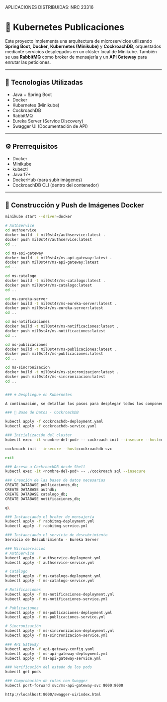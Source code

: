 APLICACIONES DISTRIBUIDAS: NRC 23316

# 🧩 Kubernetes Publicaciones

Este proyecto implementa una arquitectura de microservicios utilizando **Spring Boot**, **Docker**, **Kubernetes (Minikube)** y **CockroachDB**, orquestados mediante servicios desplegados en un clúster local de Minikube. También se usa **RabbitMQ** como broker de mensajería y un **API Gateway** para enrutar las peticiones.

---

## 🚀 Tecnologías Utilizadas

- Java + Spring Boot
- Docker
- Kubernetes (Minikube)
- CockroachDB
- RabbitMQ
- Eureka Server (Service Discovery)
- Swagger UI (Documentación de API)

---

## ⚙️ Prerrequisitos

- Docker
- Minikube
- kubectl
- Java 17+
- DockerHub (para subir imágenes)
- CockroachDB CLI (dentro del contenedor)

---

## 🐳 Construcción y Push de Imágenes Docker

```bash
minikube start --driver=docker

# AuthService
cd authservice
docker build -t mil0st4r/authservice:latest .
docker push mil0st4r/authservice:latest
cd ..

cd ms-api-gateway
docker build -t mil0st4r/ms-api-gateway:latest .
docker push mil0st4r/ms-api-gateway:latest
cd ..

cd ms-catalogo
docker build -t mil0st4r/ms-catalogo:latest .
docker push mil0st4r/ms-catalogo:latest
cd ..

cd ms-eureka-server
docker build -t mil0st4r/ms-eureka-server:latest .
docker push mil0st4r/ms-eureka-server:latest
cd ..

cd ms-notificaciones
docker build -t mil0st4r/ms-notificaciones:latest .
docker push mil0st4r/ms-notificaciones:latest
cd ..

cd ms-publicaciones
docker build -t mil0st4r/ms-publicaciones:latest .
docker push mil0st4r/ms-publicaciones:latest
cd ..

cd ms-sincronizacion
docker build -t mil0st4r/ms-sincronizacion:latest .
docker push mil0st4r/ms-sincronizacion:latest
cd ..


### ☸️ Despliegue en Kubernetes

A continuación, se detallan los pasos para desplegar todos los componentes en tu clúster de Minikube usando `kubectl`:

### 🐘 Base de Datos - CockroachDB

kubectl apply -f cockroachdb-deployment.yaml
kubectl apply -f cockroachdb-service.yaml

### Inicialización del cluster
kubectl exec -it <nombre-del-pod> -- cockroach init --insecure --host=cockroachdb-svc

cockroach init --insecure --host=cockroachdb-svc

exit

### Acceso a CockroachDB desde Shell
kubectl exec -it <nombre-del-pod> -- ./cockroach sql --insecure

### Creación de las bases de datos necesarias
CREATE DATABASE publicaciones_db;
CREATE DATABASE authdb;
CREATE DATABASE catalogo_db;
CREATE DATABASE notificaciones_db;

q\

### Instanciando el broker de mensajería
kubectl apply -f rabbitmq-deployment.yml
kubectl apply -f rabbitmq-service.yml

### Instanciando el servicio de descubrimiento
Servicio de Descubrimiento - Eureka Server

### Microservicios
# AuthService
kubectl apply -f authservice-deployment.yml
kubectl apply -f authservice-service.yml

# Catálogo
kubectl apply -f ms-catalogo-deployment.yml
kubectl apply -f ms-catalogo-service.yml

# Notificaciones
kubectl apply -f ms-notificaciones-deployment.yml
kubectl apply -f ms-notificaciones-service.yml

# Publicaciones
kubectl apply -f ms-publicaciones-deployment.yml
kubectl apply -f ms-publicaciones-service.yml

# Sincronización
kubectl apply -f ms-sincronizacion-deployment.yml
kubectl apply -f ms-sincronizacion-service.yml

### API Gateway
kubectl apply -f api-gateway-config.yaml
kubectl apply -f ms-api-gateway-deployment.yml
kubectl apply -f ms-api-gateway-service.yml

### Verificación del estado de los pods
kubectl get pods

### Comprobación de rutas con Swagger
kubectl port-forward svc/ms-api-gateway-svc 8000:8000

http://localhost:8000/swagger-ui/index.html